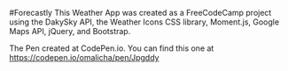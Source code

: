 #Forecastly
 This Weather App was created as a FreeCodeCamp project using the DakySky API, the Weather Icons CSS library, Moment.js, Google Maps API, jQuery, and Bootstrap. 

The Pen created at CodePen.io. You can find this one at https://codepen.io/omalicha/pen/Jpgddy

 
